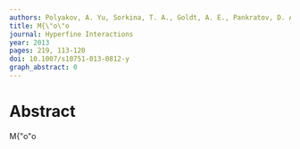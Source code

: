 ```yaml
---
authors: Polyakov, A. Yu, Sorkina, T. A., Goldt, A. E., Pankratov, D. A., Perminova, I. V., Goodilin, E. A.
title: M{\"o\"o
journal: Hyperfine Interactions
year: 2013
pages: 219, 113-120
doi: 10.1007/s10751-013-0812-y
graph_abstract: 0
---
```


# Abstract 

 M{\"o\"o